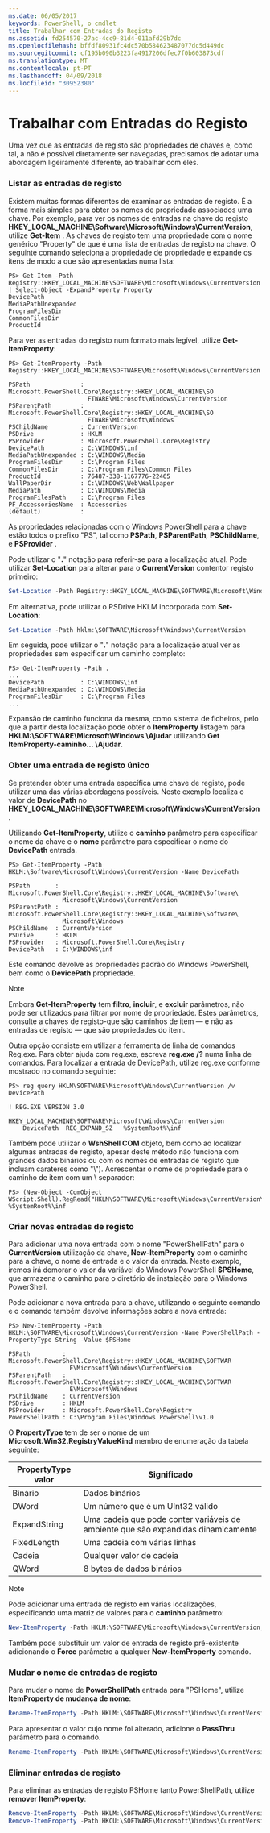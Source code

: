 ```yaml
---
ms.date: 06/05/2017
keywords: PowerShell, o cmdlet
title: Trabalhar com Entradas do Registo
ms.assetid: fd254570-27ac-4cc9-81d4-011afd29b7dc
ms.openlocfilehash: bffdf80931fc4dc570b584623487077dc5d449dc
ms.sourcegitcommit: cf195b090b3223fa4917206dfec7f0b603873cdf
ms.translationtype: MT
ms.contentlocale: pt-PT
ms.lasthandoff: 04/09/2018
ms.locfileid: "30952380"
---
```

# <a name="working-with-registry-entries"></a>Trabalhar com Entradas do Registo

Uma vez que as entradas de registo são propriedades de chaves e, como tal, a não é possível diretamente ser navegadas, precisamos de adotar uma abordagem ligeiramente diferente, ao trabalhar com eles.

### <a name="listing-registry-entries"></a>Listar as entradas de registo

Existem muitas formas diferentes de examinar as entradas de registo. É a forma mais simples para obter os nomes de propriedade associados uma chave. Por exemplo, para ver os nomes de entradas na chave do registo **HKEY_LOCAL_MACHINE\\Software\\Microsoft\\Windows\\CurrentVersion**, utilize **Get-Item** . As chaves de registo tem uma propriedade com o nome genérico "Property" de que é uma lista de entradas de registo na chave. O seguinte comando seleciona a propriedade de propriedade e expande os itens de modo a que são apresentadas numa lista:

```
PS> Get-Item -Path Registry::HKEY_LOCAL_MACHINE\SOFTWARE\Microsoft\Windows\CurrentVersion | Select-Object -ExpandProperty Property
DevicePath
MediaPathUnexpanded
ProgramFilesDir
CommonFilesDir
ProductId
```

Para ver as entradas do registo num formato mais legível, utilize **Get-ItemProperty**:

```
PS> Get-ItemProperty -Path Registry::HKEY_LOCAL_MACHINE\SOFTWARE\Microsoft\Windows\CurrentVersion

PSPath              : Microsoft.PowerShell.Core\Registry::HKEY_LOCAL_MACHINE\SO
                      FTWARE\Microsoft\Windows\CurrentVersion
PSParentPath        : Microsoft.PowerShell.Core\Registry::HKEY_LOCAL_MACHINE\SO
                      FTWARE\Microsoft\Windows
PSChildName         : CurrentVersion
PSDrive             : HKLM
PSProvider          : Microsoft.PowerShell.Core\Registry
DevicePath          : C:\WINDOWS\inf
MediaPathUnexpanded : C:\WINDOWS\Media
ProgramFilesDir     : C:\Program Files
CommonFilesDir      : C:\Program Files\Common Files
ProductId           : 76487-338-1167776-22465
WallPaperDir        : C:\WINDOWS\Web\Wallpaper
MediaPath           : C:\WINDOWS\Media
ProgramFilesPath    : C:\Program Files
PF_AccessoriesName  : Accessories
(default)           :
```

As propriedades relacionadas com o Windows PowerShell para a chave estão todos o prefixo "PS", tal como **PSPath**, **PSParentPath**, **PSChildName**, e **PSProvider** .

Pode utilizar o "**.**" notação para referir-se para a localização atual. Pode utilizar **Set-Location** para alterar para o **CurrentVersion** contentor registo primeiro:

```powershell
Set-Location -Path Registry::HKEY_LOCAL_MACHINE\SOFTWARE\Microsoft\Windows\CurrentVersion
```

Em alternativa, pode utilizar o PSDrive HKLM incorporada com **Set-Location**:

```powershell
Set-Location -Path hklm:\SOFTWARE\Microsoft\Windows\CurrentVersion
```

Em seguida, pode utilizar o "**.**" notação para a localização atual ver as propriedades sem especificar um caminho completo:

```
PS> Get-ItemProperty -Path .
...
DevicePath          : C:\WINDOWS\inf
MediaPathUnexpanded : C:\WINDOWS\Media
ProgramFilesDir     : C:\Program Files
...
```

Expansão de caminho funciona da mesma, como sistema de ficheiros, pelo que a partir desta localização pode obter o **ItemProperty** listagem para **HKLM:\\SOFTWARE\\Microsoft\\Windows \\Ajudar** utilizando **Get ItemProperty-caminho... \\Ajudar**.

### <a name="getting-a-single-registry-entry"></a>Obter uma entrada de registo único

Se pretender obter uma entrada específica uma chave de registo, pode utilizar uma das várias abordagens possíveis. Neste exemplo localiza o valor de **DevicePath** no **HKEY_LOCAL_MACHINE\\SOFTWARE\\Microsoft\\Windows\\CurrentVersion**.

Utilizando **Get-ItemProperty**, utilize o **caminho** parâmetro para especificar o nome da chave e o **nome** parâmetro para especificar o nome do **DevicePath** entrada.

```
PS> Get-ItemProperty -Path HKLM:\Software\Microsoft\Windows\CurrentVersion -Name DevicePath

PSPath       : Microsoft.PowerShell.Core\Registry::HKEY_LOCAL_MACHINE\Software\
               Microsoft\Windows\CurrentVersion
PSParentPath : Microsoft.PowerShell.Core\Registry::HKEY_LOCAL_MACHINE\Software\
               Microsoft\Windows
PSChildName  : CurrentVersion
PSDrive      : HKLM
PSProvider   : Microsoft.PowerShell.Core\Registry
DevicePath   : C:\WINDOWS\inf
```

Este comando devolve as propriedades padrão do Windows PowerShell, bem como o **DevicePath** propriedade.

> [!NOTE]
> Embora **Get-ItemProperty** tem **filtro**, **incluir**, e **excluir** parâmetros, não pode ser utilizados para filtrar por nome de propriedade. Estes parâmetros, consulte a chaves de registo-que são caminhos de item — e não as entradas de registo — que são propriedades do item.

Outra opção consiste em utilizar a ferramenta de linha de comandos Reg.exe. Para obter ajuda com reg.exe, escreva **reg.exe /?** numa linha de comandos. Para localizar a entrada de DevicePath, utilize reg.exe conforme mostrado no comando seguinte:

```
PS> reg query HKLM\SOFTWARE\Microsoft\Windows\CurrentVersion /v DevicePath

! REG.EXE VERSION 3.0

HKEY_LOCAL_MACHINE\SOFTWARE\Microsoft\Windows\CurrentVersion
    DevicePath  REG_EXPAND_SZ   %SystemRoot%\inf
```

Também pode utilizar o **WshShell COM** objeto, bem como ao localizar algumas entradas de registo, apesar deste método não funciona com grandes dados binários ou com os nomes de entradas de registo que incluam carateres como "\\"). Acrescentar o nome de propriedade para o caminho de item com um \\ separador:

```
PS> (New-Object -ComObject WScript.Shell).RegRead("HKLM\SOFTWARE\Microsoft\Windows\CurrentVersion\DevicePath")
%SystemRoot%\inf
```

### <a name="creating-new-registry-entries"></a>Criar novas entradas de registo

Para adicionar uma nova entrada com o nome "PowerShellPath" para o **CurrentVersion** utilização da chave, **New-ItemProperty** com o caminho para a chave, o nome de entrada e o valor da entrada. Neste exemplo, iremos irá demorar o valor da variável do Windows PowerShell **$PSHome**, que armazena o caminho para o diretório de instalação para o Windows PowerShell.

Pode adicionar a nova entrada para a chave, utilizando o seguinte comando e o comando também devolve informações sobre a nova entrada:

```
PS> New-ItemProperty -Path HKLM:\SOFTWARE\Microsoft\Windows\CurrentVersion -Name PowerShellPath -PropertyType String -Value $PSHome

PSPath         : Microsoft.PowerShell.Core\Registry::HKEY_LOCAL_MACHINE\SOFTWAR
                 E\Microsoft\Windows\CurrentVersion
PSParentPath   : Microsoft.PowerShell.Core\Registry::HKEY_LOCAL_MACHINE\SOFTWAR
                 E\Microsoft\Windows
PSChildName    : CurrentVersion
PSDrive        : HKLM
PSProvider     : Microsoft.PowerShell.Core\Registry
PowerShellPath : C:\Program Files\Windows PowerShell\v1.0
```

O **PropertyType** tem de ser o nome de um **Microsoft.Win32.RegistryValueKind** membro de enumeração da tabela seguinte:

|PropertyType valor|Significado|
|----------------------|-----------|
|Binário|Dados binários|
|DWord|Um número que é um UInt32 válido|
|ExpandString|Uma cadeia que pode conter variáveis de ambiente que são expandidas dinamicamente|
|FixedLength|Uma cadeia com várias linhas|
|Cadeia|Qualquer valor de cadeia|
|QWord|8 bytes de dados binários|

> [!NOTE]
> Pode adicionar uma entrada de registo em várias localizações, especificando uma matriz de valores para o **caminho** parâmetro:

```powershell
New-ItemProperty -Path HKLM:\SOFTWARE\Microsoft\Windows\CurrentVersion, HKCU:\SOFTWARE\Microsoft\Windows\CurrentVersion -Name PowerShellPath -PropertyType String -Value $PSHome
```

Também pode substituir um valor de entrada de registo pré-existente adicionando o **Force** parâmetro a qualquer **New-ItemProperty** comando.

### <a name="renaming-registry-entries"></a>Mudar o nome de entradas de registo

Para mudar o nome de **PowerShellPath** entrada para "PSHome", utilize **ItemProperty de mudança de nome**:

```powershell
Rename-ItemProperty -Path HKLM:\SOFTWARE\Microsoft\Windows\CurrentVersion -Name PowerShellPath -NewName PSHome
```

Para apresentar o valor cujo nome foi alterado, adicione o **PassThru** parâmetro para o comando.

```powershell
Rename-ItemProperty -Path HKLM:\SOFTWARE\Microsoft\Windows\CurrentVersion -Name PowerShellPath -NewName PSHome -passthru
```

### <a name="deleting-registry-entries"></a>Eliminar entradas de registo

Para eliminar as entradas de registo PSHome tanto PowerShellPath, utilize **remover ItemProperty**:

```powershell
Remove-ItemProperty -Path HKLM:\SOFTWARE\Microsoft\Windows\CurrentVersion -Name PSHome
Remove-ItemProperty -Path HKCU:\SOFTWARE\Microsoft\Windows\CurrentVersion -Name PowerShellPath
```